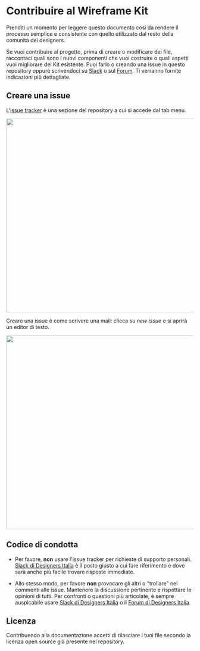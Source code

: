 # Contribuire al Wireframe Kit

Prenditi un momento per leggere questo documento così da rendere il processo semplice e consistente con quello utilizzato
dal resto della comunità dei designers.

Se vuoi contribuire al progetto, prima di creare o modificare dei file, raccontaci quali sono i nuovi componenti che vuoi costruire o quali aspetti vuoi migliorare del Kit esistente. Puoi farlo o creando una issue in questo repository oppure scrivendoci su [Slack](https://slack.designers.italia.it/) o sul [Forum](https://forum.italia.it/c/design/user-interface). Ti verranno fornite indicazioni più dettagliate.  

## Creare una issue

L'[issue tracker](https://github.com/italia/design-ui-kit/issues) è una sezione del repository a cui si accede dal tab menu. 

  <img src="INSTRUCTIONS/how_issue.jpg" width="520"> 
  
  Creare una issue è come scrivere una mail: clicca su *new issue* e si aprirà un editor di testo.  
  
  <img src="INSTRUCTIONS/Screen Shot 2018-03-14 at 15.53.24.png" width="520">
  
## Codice di condotta

- Per favore, **non** usare l'issue tracker per richieste di supporto personali.
  [Slack di Designers Italia](https://slack.designers.italia.it/) è il posto giusto a cui fare riferimento e dove sarà anche più facile trovare risposte immediate.

- Allo stesso modo, per favore **non** provocare gli altri o "trollare" nei commenti alle issue.
  Mantenere la discussione pertinente e rispettare le opinioni di tutti. Per confronti o questioni più articolate,
  è sempre auspicabile usare [Slack di Designers Italia](https://slack.designers.italia.it/) o il [Forum di Designers Italia](https://forum.italia.it/c/design/user-interface).

## Licenza

Contribuendo alla documentazione accetti di rilasciare i tuoi file secondo la licenza open source già presente nel repository.
